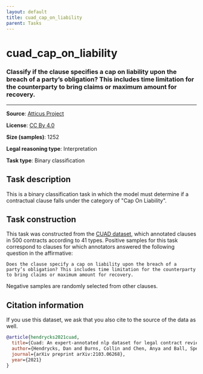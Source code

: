 ```yaml
---
layout: default
title: cuad_cap_on_liability
parent: Tasks
---
```

# cuad_cap_on_liability

### Classify if the clause specifies a cap on liability upon the breach of a party’s obligation? This includes time limitation for the counterparty to bring claims or maximum amount for recovery.
---



**Source**: [Atticus Project](https://www.atticusprojectai.org/cuad>)

**License**: [CC By 4.0](https://creativecommons.org/licenses/by/4.0/)

**Size (samples)**: 1252

**Legal reasoning type**: Interpretation

**Task type**: Binary classification

## Task description

This is a binary classification task in which the model must determine if a contractual clause falls under the category of "Cap On Liability".

## Task construction

This task was constructed from the [CUAD dataset](https://www.atticusprojectai.org/cuad), which annotated clauses in 500 contracts according to 41 types. Positive samples for this task correspond to clauses for which annotators answered the following question in the affirmative:

```text
Does the clause specify a cap on liability upon the breach of a party’s obligation? This includes time limitation for the counterparty to bring claims or maximum amount for recovery.
```

Negative samples are randomly selected from other clauses.

## Citation information
If you use this dataset, we ask that you also cite to the source of the data as well.

```bib
@article{hendrycks2021cuad,
  title={Cuad: An expert-annotated nlp dataset for legal contract review},
  author={Hendrycks, Dan and Burns, Collin and Chen, Anya and Ball, Spencer},
  journal={arXiv preprint arXiv:2103.06268},
  year={2021}
}
```

